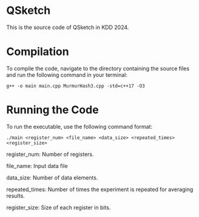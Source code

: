 # QSketch

This is the source code of QSketch in KDD 2024.

# Compilation
To compile the code, navigate to the directory containing the source files and run the following command in your terminal:

```shell
g++ -o main main.cpp MurmurHash3.cpp -std=c++17 -O3
```

# Running the Code
To run the executable, use the following command format:

```shell
./main <register_num> <file_name> <data_size> <repeated_times> <register_size>
```

register_num: Number of registers.

file_name: Input data file

data_size: Number of data elements.

repeated_times: Number of times the experiment is repeated for averaging results.

register_size: Size of each register in bits.
